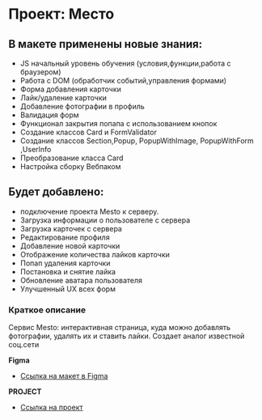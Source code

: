 # Проект: Место

## В макете применены новые знания:

- JS начальный уровень обучения (условия,функции,работа с браузером)
- Работа с DOM (обработчик событий,управления формами)
- Форма добавления карточки
- Лайк/удаление карточки
- Добавление фотографии в профиль
- Валидация форм
- Функционал закрытия попапа с использованием кнопок
- Создание классов Card и FormValidator
- Создание классов Section,Popup, PopupWithImage, PopupWithForm ,UserInfo
- Преобразование класса Card
- Настройка сборку Вебпаком

## Будет добавлено:
- подключение проекта Mesto к серверу.
- Загрузка информации о пользователе с сервера
- Загрузка карточек с сервера
- Редактирование профиля
- Добавление новой карточки
- Отображение количества лайков карточки
- Попап удаления карточки
- Постановка и снятие лайка
- Обновление аватара пользователя
- Улучшенный UX всех форм 


### Краткое описание

Сервис Mesto: интерактивная страница, куда можно добавлять фотографии, удалять их и ставить лайки.
Создает аналог известной соц.сети

**Figma**

- [Ссылка на макет в Figma](https://www.figma.com/file/2cn9N9jSkmxD84oJik7xL7/JavaScript.-Sprint-4?node-id=0%3A1)

**PROJECT**

- [Ссылка на проект](https://mintolime.github.io/mesto/)
